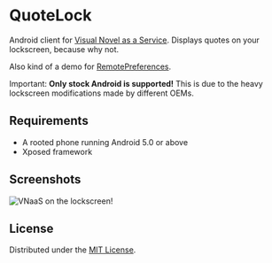 # QuoteLock

Android client for [Visual Novel as a Service](https://github.com/apsun/VNaaS).
Displays quotes on your lockscreen, because why not.

Also kind of a demo for [RemotePreferences](https://github.com/apsun/RemotePreferences).

Important: **Only stock Android is supported!** This is due to the heavy lockscreen
modifications made by different OEMs.

## Requirements

- A rooted phone running Android 5.0 or above
- Xposed framework

## Screenshots

![VNaaS on the lockscreen!](http://i.imgur.com/EXzpNWA.jpg)

## License

Distributed under the [MIT License](http://opensource.org/licenses/MIT).
